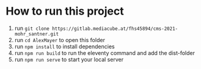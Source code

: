 # How to run this project

1. run ``git clone https://gitlab.mediacube.at/fhs45894/cms-2021-mohr_santner.git``
2. run ``cd AlexMayer`` to open this folder
3. run ``npm install`` to install dependencies
4. run ``npm run build`` to run the eleventy command and add the dist-folder
4. run ``npm run serve`` to start your local server